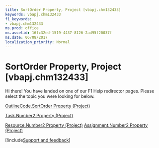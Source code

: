 ```yaml
---
title: SortOrder Property, Project [vbapj.chm132433]
keywords: vbapj.chm132433
f1_keywords:
- vbapj.chm132433
ms.prod: office
ms.assetid: 16fc32ed-1519-4437-8126-2ad95f20037f
ms.date: 06/08/2017
localization_priority: Normal
---
```



# SortOrder Property, Project [vbapj.chm132433]

Hi there! You have landed on one of our F1 Help redirector pages. Please select the topic you were looking for below.

[OutlineCode.SortOrder Property (Project)](https://msdn.microsoft.com/library/5b6014e3-6787-9b32-0446-04415c2f8c87%28Office.15%29.aspx)

[Task.Number2 Property (Project)](https://msdn.microsoft.com/library/204c8d57-e778-5f56-2263-35e49dfe18ef%28Office.15%29.aspx)

[Resource.Number2 Property (Project)](https://msdn.microsoft.com/library/af79089e-9bcf-36d0-03fd-5b11c820216f%28Office.15%29.aspx)
[Assignment.Number2 Property (Project)](https://msdn.microsoft.com/library/a588c314-3950-f0e5-3fa9-5bd24cbb6ff4%28Office.15%29.aspx)

[!include[Support and feedback](~/includes/feedback-boilerplate.md)]
